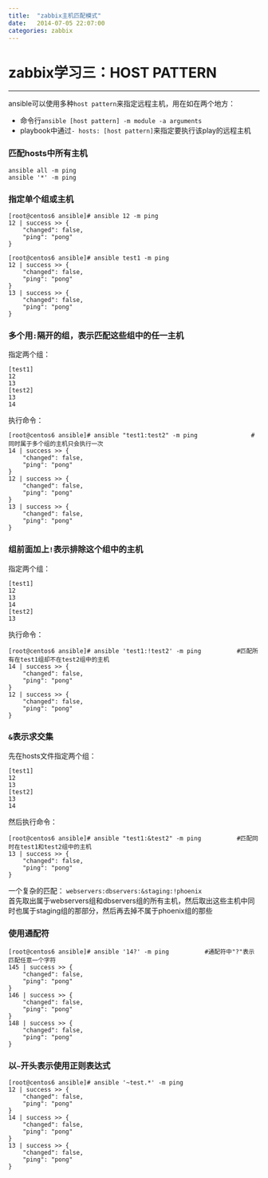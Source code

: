 ```yaml
---
title:  "zabbix主机匹配模式"
date:   2014-07-05 22:07:00
categories: zabbix
---
```


# zabbix学习三：HOST PATTERN
---
ansible可以使用多种`host pattern`来指定远程主机，用在如在两个地方：
- 命令行`ansible [host pattern] -m module -a arguments`
- playbook中通过`- hosts: [host pattern]`来指定要执行该play的远程主机

### 匹配hosts中所有主机
```
ansible all -m ping
ansible '*' -m ping
```

### 指定单个组或主机
```
[root@centos6 ansible]# ansible 12 -m ping
12 | success >> {
    "changed": false,
    "ping": "pong"
}

[root@centos6 ansible]# ansible test1 -m ping
12 | success >> {
    "changed": false,
    "ping": "pong"
}
13 | success >> {
    "changed": false,
    "ping": "pong"
}
```

### 多个用`:`隔开的组，表示匹配这些组中的任一主机
指定两个组：
```
[test1]
12
13
[test2]
13
14
```
执行命令：
```
[root@centos6 ansible]# ansible "test1:test2" -m ping               #同时属于多个组的主机只会执行一次
14 | success >> {
    "changed": false,
    "ping": "pong"
}
12 | success >> {
    "changed": false,
    "ping": "pong"
}
13 | success >> {
    "changed": false,
    "ping": "pong"
}
```

### 组前面加上`!`表示排除这个组中的主机
指定两个组：
```
[test1]
12
13
14
[test2]
13
```
执行命令：
```
[root@centos6 ansible]# ansible 'test1:!test2' -m ping          #匹配所有在test1组却不在test2组中的主机
14 | success >> {
    "changed": false,
    "ping": "pong"
}
12 | success >> {
    "changed": false,
    "ping": "pong"
}
```

### `&`表示求交集
先在hosts文件指定两个组：
```
[test1]
12
13
[test2]
13
14
```
然后执行命令：
```
[root@centos6 ansible]# ansible "test1:&test2" -m ping          #匹配同时在test1和test2组中的主机
13 | success >> {
    "changed": false,
    "ping": "pong"
}
```

一个复杂的匹配：
`webservers:dbservers:&staging:!phoenix`  
首先取出属于webservers组和dbservers组的所有主机，然后取出这些主机中同时也属于staging组的那部分，然后再去掉不属于phoenix组的那些

### 使用通配符
```
[root@centos6 ansible]# ansible '14?' -m ping          #通配符中"?"表示匹配任意一个字符
145 | success >> {
    "changed": false,
    "ping": "pong"
}
146 | success >> {
    "changed": false,
    "ping": "pong"
}
148 | success >> {
    "changed": false,
    "ping": "pong"
}
```

### 以`~`开头表示使用正则表达式
```
[root@centos6 ansible]# ansible '~test.*' -m ping
12 | success >> {
    "changed": false,
    "ping": "pong"
}
14 | success >> {
    "changed": false,
    "ping": "pong"
}
13 | success >> {
    "changed": false,
    "ping": "pong"
}
```




